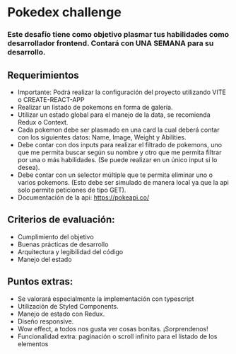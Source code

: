 # Pokedex challenge

### Este desafío tiene como objetivo plasmar tus habilidades como desarrollador frontend. Contará con UNA SEMANA para su desarrollo. 

## Requerimientos 
- Importante: Podrá realizar la configuración del proyecto utilizando VITE o CREATE-REACT-APP
- Realizar un listado de pokemons en forma de galería.
- Utilizar un estado global para el manejo de la data, se recomienda Redux o Context.
- Cada pokemon debe ser plasmado en una card la cual deberá contar con los siguientes datos: Name, Image, Weight y Abilities.
- Debe contar con dos inputs para realizar el filtrado de pokemons, uno que me permita buscar según su nombre y otro que me permita filtrar por una o más habilidades. (Se puede realizar en un único input si lo desea).
- Debe contar con un selector múltiple que te permita eliminar uno o varios pokemons. (Esto debe ser simulado de manera local ya que la api solo permite peticiones de tipo GET). 
- Documentación de la api: https://pokeapi.co/ 

## Criterios de evaluación:
- Cumplimiento del objetivo
- Buenas prácticas de desarrollo
- Arquitectura y legibilidad del código
- Manejo del estado 
## Puntos extras:
 - Se valorará especialmente la implementación con typescript
 - Utilización de Styled Components.
 - Manejo de estado con Redux.
 - Diseño responsive. 
 - Wow effect, a todos nos gusta ver cosas bonitas. ¡Sorprendenos! 
 - Funcionalidad extra: paginación o scroll infinito para el listado de los elementos  